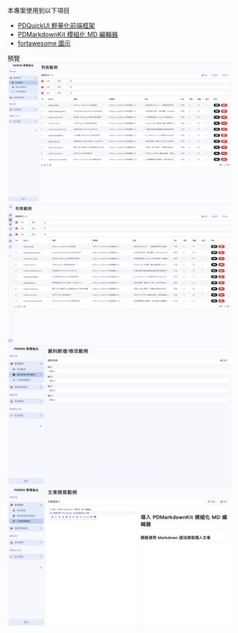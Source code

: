 本專案使用到以下項目
- [PDQuickUI 輕量化前端框架](https://github.com/pardnchiu/PDQuickUI)
- [PDMarkdownKit 模組化 MD 編輯器](https://github.com/pardnchiu/PDMarkdownKit)
- [fortawesome 圖示](https://fontawesome.com)

預覽
![](./image/cover_0.jpg)
![](./image/cover_1.jpg)
![](./image/cover_2.jpg)
![](./image/cover_3.jpg)